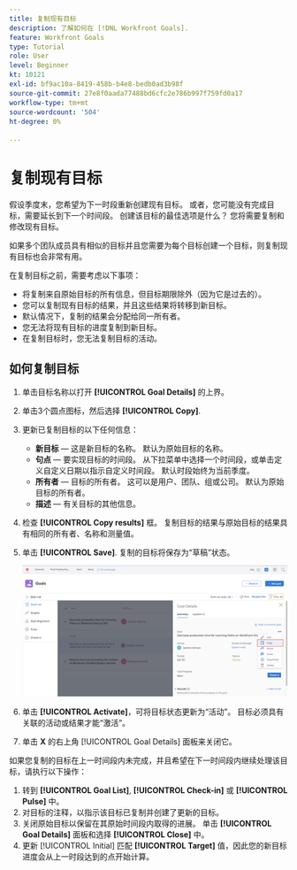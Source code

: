 ```yaml
---
title: 复制现有目标
description: 了解如何在 [!DNL Workfront Goals].
feature: Workfront Goals
type: Tutorial
role: User
level: Beginner
kt: 10121
exl-id: bf9ac10a-8419-458b-b4e8-bedb0ad3b98f
source-git-commit: 27e8f0aada77488bd6cfc2e786b997f759fd0a17
workflow-type: tm+mt
source-wordcount: '504'
ht-degree: 0%

---
```


# 复制现有目标

假设季度末，您希望为下一时段重新创建现有目标。 或者，您可能没有完成目标，需要延长到下一个时间段。 创建该目标的最佳选项是什么？ 您将需要复制和修改现有目标。

如果多个团队成员具有相似的目标并且您需要为每个目标创建一个目标，则复制现有目标也会非常有用。

<!--
Pro-tips graphic
-->

在复制目标之前，需要考虑以下事项：

* 将复制来自原始目标的所有信息，但目标期限除外（因为它是过去的）。
* 您可以复制现有目标的结果，并且这些结果将转移到新目标。
* 默认情况下，复制的结果会分配给同一所有者。
* 您无法将现有目标的进度复制到新目标。
* 在复制目标时，您无法复制目标的活动。

## 如何复制目标

1. 单击目标名称以打开 **[!UICONTROL Goal Details]** 的上界。
1. 单击3个圆点图标，然后选择 **[!UICONTROL Copy]**.
1. 更新已复制目标的以下任何信息：
   * **新目标** — 这是新目标的名称。 默认为原始目标的名称。
   * **句点** — 要实现目标的时间段。 从下拉菜单中选择一个时间段，或单击定义自定义日期以指示自定义时间段。 默认时段始终为当前季度。
   * **所有者** — 目标的所有者。 这可以是用户、团队、组或公司。 默认为原始目标的所有者。
   * **描述** — 有关目标的其他信息。

1. 检查 **[!UICONTROL Copy results]** 框。 复制目标的结果与原始目标的结果具有相同的所有者、名称和测量值。

1. 单击 **[!UICONTROL Save]**. 复制的目标将保存为“草稿”状态。

   ![图像 [!UICONTROL Goal Details] 面板 [!DNL Workfront Goals] 和 [!UICONTROL Copy] 选项](assets/03-workfront-goals-copy-a-goal.png)

1. 单击 **[!UICONTROL Activate]**，可将目标状态更新为“活动”。 目标必须具有关联的活动或结果才能“激活”。

1. 单击 **X** 的右上角 [!UICONTROL Goal Details] 面板来关闭它。

如果您复制的目标在上一时间段内未完成，并且希望在下一时间段内继续处理该目标，请执行以下操作：

1. 转到 **[!UICONTROL Goal List]**, **[!UICONTROL Check-in]** 或 **[!UICONTROL Pulse]** 中。
1. 对目标的注释，以指示该目标已复制并创建了更新的目标。
1. 关闭原始目标以保留在其原始时间段内取得的进展。 单击 **[!UICONTROL Goal Details]** 面板和选择 **[!UICONTROL Close]** 中。
1. 更新 [!UICONTROL Initial] 匹配 **[!UICONTROL Target]** 值，因此您的新目标进度会从上一时段达到的点开始计算。
